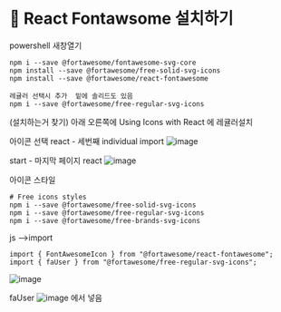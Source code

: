 # 🛶  React Fontawsome 설치하기

powershell 새창열기
```
npm i --save @fortawesome/fontawesome-svg-core
npm install --save @fortawesome/free-solid-svg-icons
npm install --save @fortawesome/react-fontawesome

레귤러 선택시 추가  밑에 솔리드도 있음
npm i --save @fortawesome/free-regular-svg-icons
```

(설치하는거 찾기)
아래 오른쪽에
Using Icons with React 에 레귤러설치 






아이콘 선택
react -  세번째 individual import 
![image](https://github.com/yeon2716/react/assets/145514579/61a1a929-04ef-4502-abab-cd161f8108e3)







start - 마지막 페이지 react
![image](https://github.com/yeon2716/react/assets/145514579/5600b9a0-1040-4762-9a59-d0b1b5d53d2e)



아이콘 스타일
```
# Free icons styles
npm i --save @fortawesome/free-solid-svg-icons
npm i --save @fortawesome/free-regular-svg-icons
npm i --save @fortawesome/free-brands-svg-icons
```


js -->import
```
import { FontAwesomeIcon } from "@fortawesome/react-fontawesome";
import { faUser } from "@fortawesome/free-regular-svg-icons";
```
![image](https://github.com/yeon2716/react/assets/145514579/e6a4e295-9afd-40b0-88c1-b4069f8d2fba)


faUser
 ![image](https://github.com/yeon2716/react/assets/145514579/789aef5f-fe29-4b6d-9fbd-89c8804c7cf3)
 에서 넣음



